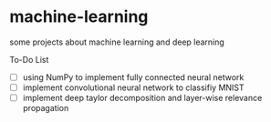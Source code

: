# machine-learning

some projects about machine learning and deep learning

To-Do List

- [ ] using NumPy to implement fully connected neural network
- [ ] implement convolutional neural network to classifiy MNIST
- [ ] implement deep taylor decomposition and layer-wise relevance propagation